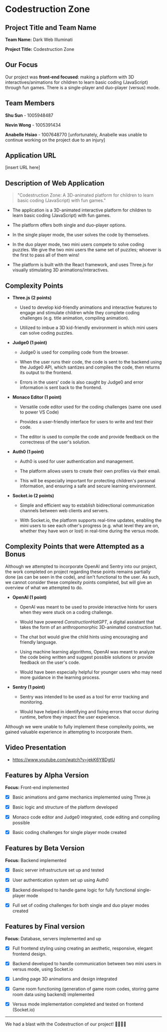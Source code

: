 # Codestruction Zone

## Project Title and Team Name

**Team Name:** Dark Web Illuminati

**Project Title:** Codestruction Zone

## Our Focus

Our project was **front-end focused**: making a platform with 3D interactives/animations for children to learn basic coding (JavaScript) through fun games. There is a single-player and duo-player (versus) mode.

## Team Members

**Shu Sun** - 1005948487

**Nevin Wong** - 1005391434

**Anabelle Hsiao** - 1007648770 [unfortunately, Anabelle was unable to continue working on the project due to an injury]

## Application URL

[insert URL here]

## Description of Web Application

> "Codestruction Zone: A 3D-animated platform for children to learn basic coding (JavaScript) with fun games."

- The application is a 3D-animated interactive platform for children to learn basic coding (JavaScript) with fun games.

- The platform offers both single and duo-player options.

- In the single player mode, the user solves the code by themselves.

- In the duo player mode, two mini users compete to solve coding puzzles. We give the two mini users the same set of puzzles; whoever is the first to pass all of them wins!

- The platform is built with the React framework, and uses Three.js for visually stimulating 3D animations/interactives.

## Complexity Points

- **Three.js (2 points)**

  - Used to develop kid-friendly animations and interactive features to engage and stimulate children while they complete coding challenges (e.g. title animation, compiling animation).

  - Utilized to imbue a 3D kid-friendly environment in which mini users can solve coding puzzles.

- **Judge0 (1 point)**

  - Judge0 is used for compiling code from the browser.

  - When the user runs their code, the code is sent to the backend using the Judge0 API, which santizes and compiles the code, then returns its output to the frontend.

  - Errors in the users' code is also caught by Judge0 and error information is sent back to the frontend.

- **Monaco Editor (1 point)**

  - Versatile code editor used for the coding challenges (same one used to power VS Code)

  - Provides a user-friendly interface for users to write and test their code.

  - The editor is used to compile the code and provide feedback on the correctness of the user's solution.

- **Auth0 (1 point)**

  - Auth0 is used for user authentication and management.

  - The platform allows users to create their own profiles via their email.

  - This will be especially important for protecting children's personal information, and ensuring a safe and secure learning environment.

- **Socket.io (2 points)**

  - Simple and efficient way to establish bidirectional communication channels between web clients and servers.

  - With Socket.io, the platform supports real-time updates, enabling the mini users to see each other's progress (e.g. what level they are on, whether they have won or lost) in real-time during the versus mode.

## Complexity Points that were Attempted as a Bonus

Although we attempted to incorporate OpenAI and Sentry into our project, the work completed on project regarding these points remains partially done (as can be seen in the code), and isn't functional to the user. As such, we cannot consider these complexity points completed, but will give an overview of what we attempted to do.

- **OpenAI (1 point)**

  - OpenAI was meant to be used to provide interactive hints for users when they were stuck on a coding challenge.

  - Would have powered _ConstructionHatGPT_, a digital assistant that takes the form of an anthropomorphic 3D-animated construction hat.

  - The chat bot would give the child hints using encouraging and friendly language.

  - Using machine learning algorithms, OpenAI was meant to analyze the code being written and suggest possible solutions or provide feedback on the user's code.

  - Would have been especially helpful for younger users who may need more guidance in the learning process.

- **Sentry (1 point)**

  - Sentry was intended to be used as a tool for error tracking and monitoring.

  - Would have helped in identifying and fixing errors that occur during runtime, before they impact the user experience.

Although we were unable to fully implement these complexity points, we gained valuable experience in attempting to incorporate them.

## Video Presentation

- https://www.youtube.com/watch?v=jekK6Y8DgtU

## Features by Alpha Version

**Focus:** Front-end implemented

- [x] Basic animations and game mechanics implemented using Three.js

- [x] Basic logic and structure of the platform developed

- [x] Monaco code editor and Judge0 integrated, code editing and compiling possible

- [x] Basic coding challenges for single player mode created

## Features by Beta Version

**Focus:** Backend implemented

- [x] Basic server infrastructure set up and tested

- [x] User authentication system set up using Auth0

- [x] Backend developed to handle game logic for fully functional single-player mode

- [x] Full set of coding challenges for both single and duo player modes created

## Features by Final version

**Focus:** Database, servers implemented and up

- [x] Full frontend styling using creating an aesthetic, responsive, elegant frontend design.

- [x] Backend developed to handle communication between two mini users in versus mode, using Socket.io

- [x] Landing page 3D animations and design integrated

- [x] Game room functioning (generation of game room codes, storing game room data using backend) implemented

- [x] Versus mode implementation completed and tested on frontend (Socket.io)

---

We had a blast with the Codestruction of our project! 👷🚧🐱‍💻
